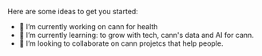 Here are some ideas to get you started:

- 🔭 I’m currently working on cann for health
- 🌱 I’m currently learning: to grow with tech, cann's data and AI for cann.
- 👯 I’m looking to collaborate on cann projetcs that help people.


